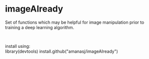 # imageAIready


Set of functions which may be helpful for image manipulation prior to training a deep learning algorithm.

<br>

install using:
<br>
library(devtools)
install.github("amanasj/imageAIready")
<br>
